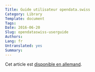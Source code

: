 ```yaml
---
Title: Guide utilisateur opendata.swiss
Category: Library
Template: document
Tags:
Date: 2016-06-20
Slug: opendataswiss-userguide
Authors:
Lang: fr
Untranslated: yes
Summary:
---
```


Cet article est [disponible en allemand](/de/library/opendataswiss-userguide).
